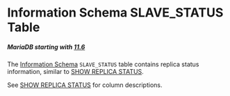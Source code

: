 
# Information Schema SLAVE_STATUS Table


##### MariaDB starting with [11.6](../../../../../../../../release-notes/mariadb-community-server/what-is-mariadb-116.md)
The [Information Schema](../../../../../../mariadb-internals/information-schema-plugins-show-and-flush-statements.md) `SLAVE_STATUS` table contains replica status information, similar to [SHOW REPLICA STATUS](../../../show/show-replica-status.md).


See [SHOW REPLICA STATUS](../../../show/show-replica-status.md) for column descriptions.

